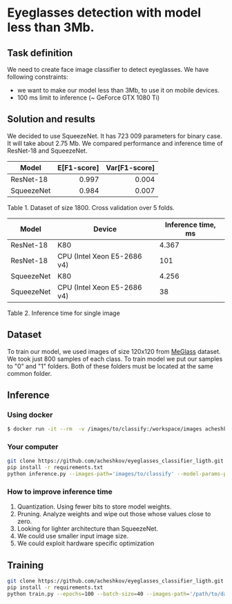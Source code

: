 # Eyeglasses detection with model less than 3Mb.

## Task definition

We need to create face image classifier to detect eyeglasses. We have following constraints: 

* we want to make our model less than 3Mb, to use it on mobile devices.
* 100 ms limit to inference (~ GeForce GTX 1080 Ti)

## Solution and results

We decided to use SqueezeNet. It has 723 009 parameters for binary case. It will take about 2.75 Mb.
We compared performance and inference time of ResNet-18 and SqueezeNet.


| Model | E[F1-score] | Var[F1-score] | 
| ------ | ------: | ------: |
| ResNet-18 | 0.997 | 0.004 |
| SqueezeNet | 0.984 | 0.007 |

Table 1. Dataset of size 1800. Cross validation over 5 folds.


| Model | Device | Inference time, ms | 
| ------ | ------ | ------ |
| ResNet-18 | K80 | 4.367 |
| ResNet-18 | CPU (Intel Xeon E5-2686 v4) | 101 |
| SqueezeNet | K80 | 4.256 |
| SqueezeNet | CPU (Intel Xeon E5-2686 v4) | 38 |

Table 2. Inference time for single image

## Dataset

To train our model, we used images of size 120x120 from [MeGlass](https://github.com/cleardusk/MeGlass) dataset. We took just 800 samples of each class. 
To train model we put our samples to "0" and "1" folders. Both of these folders must be located at the same common folder.


## Inference

### Using docker 

```sh
$ docker run -it --rm  -v /images/to/classify:/workspace/images acheshkov/glasses
```
### Your computer

```sh
git clone https://github.com/acheshkov/eyeglasses_classifier_ligth.git
pip install -r requirements.txt
python inference.py --images-path='images/to/classify' --model-params-path='./dist/squeezenet_params'
```

### How to improve inference time

1. Quantization. Using fewer bits to store model weights. 
2. Pruning. Analyze weights and wipe out those whose values close to zero.
3. Looking for lighter architecture than SqueezeNet.
4. We could use smaller input image size.
5. We could exploit hardware specific optimization


## Training
 
```sh
git clone https://github.com/acheshkov/eyeglasses_classifier_ligth.git
pip install -r requirements.txt
python train.py --epochs=100 --batch-size=40 --images-path='/path/to/dataset'
```